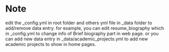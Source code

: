 # Note
edit the _config.yml in root folder and  others yml file in _data folder to add/remove data entry.
for example, you can edit resume_biography which in _config.yml to change info of Brief biography part in web page.
or you can add new data entry in _data/academic_projects.yml to add new academic projects to show in home pages. 